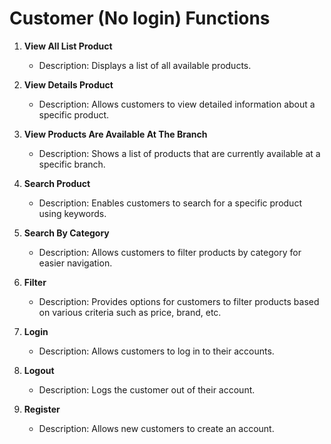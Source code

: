 # Customer (No login) Functions

1. **View All List Product**
   - Description: Displays a list of all available products.
  
2. **View Details Product**
   - Description: Allows customers to view detailed information about a specific product.

3. **View Products Are Available At The Branch**
   - Description: Shows a list of products that are currently available at a specific branch.

4. **Search Product**
   - Description: Enables customers to search for a specific product using keywords.

5. **Search By Category**
   - Description: Allows customers to filter products by category for easier navigation.

6. **Filter**
   - Description: Provides options for customers to filter products based on various criteria such as price, brand, etc.

7. **Login**
   - Description: Allows customers to log in to their accounts.

8. **Logout**
   - Description: Logs the customer out of their account.

9. **Register**
   - Description: Allows new customers to create an account.
